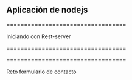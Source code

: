 ## Aplicación de nodejs


==================================



Iniciando con Rest-server


==================================


==================================


Reto formulario de contacto